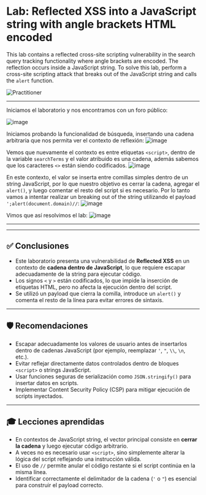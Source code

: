 # Lab: Reflected XSS into a JavaScript string with angle brackets HTML encoded

This lab contains a reflected cross-site scripting vulnerability in the search query tracking functionality where angle brackets are encoded. The reflection occurs inside a JavaScript string. To solve this lab, perform a cross-site scripting attack that breaks out of the JavaScript string and calls the `alert` function.

![Practitioner](https://img.shields.io/badge/level-Apprentice-green) 

---

Iniciamos el laboratorio y nos encontramos con un foro público:

![image](https://github.com/user-attachments/assets/dc108d1e-fee1-4ce8-b41d-426f5c2834b5)

Iniciamos probando la funcionalidad de búsqueda, insertando una cadena arbitraria que nos permita ver el contexto de reflexión:
![image](https://github.com/user-attachments/assets/99d7695e-effc-4a6a-99d7-6d1aec4bb049)

Vemos que nuevamente el contexto es entre etiquetas `<script>`, dentro de la variable `searchTerms` y el valor atribuido es una cadena, además sabemos que los caracteres `<>` están siendo codificados.
![image](https://github.com/user-attachments/assets/5ef3d8e1-5adb-4d05-b3a1-581eb4f7f11e)

En este contexto, el valor se inserta entre comillas simples dentro de un string JavaScript, por lo que nuestro objetivo es cerrar la cadena, agregar el `alert()`, y luego comentar el resto del script si es necesario.
Por lo tanto vamos a intentar realizar un breaking out of the string utilizando el payload `';alert(document.domain)//`:
![image](https://github.com/user-attachments/assets/d9b6c3b2-4beb-4432-ad2f-3e6868f66f6d)

Vimos que así resolvimos el lab:
![image](https://github.com/user-attachments/assets/aaab06e8-72a3-4883-a0a7-8689a4d82796)


---

---

## ✅ Conclusiones

- Este laboratorio presenta una vulnerabilidad de **Reflected XSS** en un contexto de **cadena dentro de JavaScript**, lo que requiere escapar adecuadamente de la string para ejecutar código.
- Los signos `<` y `>` están codificados, lo que impide la inserción de etiquetas HTML, pero no afecta la ejecución dentro del script.
- Se utilizó un payload que cierra la comilla, introduce un `alert()` y comenta el resto de la línea para evitar errores de sintaxis.

---

## 🛡️ Recomendaciones

- Escapar adecuadamente los valores de usuario antes de insertarlos dentro de cadenas JavaScript (por ejemplo, reemplazar `'`, `"`, `\\`, `\n`, etc.).
- Evitar reflejar directamente datos controlados dentro de bloques `<script>` o strings JavaScript.
- Usar funciones seguras de serialización como `JSON.stringify()` para insertar datos en scripts.
- Implementar Content Security Policy (CSP) para mitigar ejecución de scripts inyectados.

---

## 🎓 Lecciones aprendidas

- En contextos de JavaScript string, el vector principal consiste en **cerrar la cadena** y luego ejecutar código arbitrario.
- A veces no es necesario usar `<script>`, sino simplemente alterar la lógica del script reflejando una instrucción válida.
- El uso de `//` permite anular el código restante si el script continúa en la misma línea.
- Identificar correctamente el delimitador de la cadena (`'` o `"`) es esencial para construir el payload correcto.

